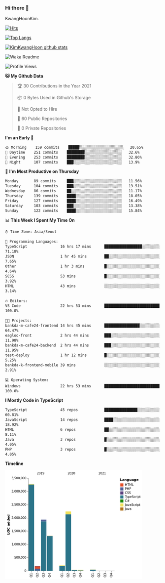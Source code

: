 ### Hi there 👋

KwangHoonKim.

[![Hits](https://hits.seeyoufarm.com/api/count/incr/badge.svg?url=https%3A%2F%2Fgithub.com%2Frhkdgns95)](https://hits.seeyoufarm.com)  

[![Top Langs](https://github-readme-stats.vercel.app/api/top-langs/?username=rhkdgns95&layout=compact)](https://github.com/anuraghazra/github-readme-stats)   

[![KimKwangHoon github stats](https://github-readme-stats.vercel.app/api?username=rhkdgns95&show_icons=true)](https://github.com/anuraghazra/github-readme-stats)  


<!--
**rhkdgns95/rhkdgns95** is a ✨ _special_ ✨ repository because its `README.md` (this file) appears on your GitHub profile.

Here are some ideas to get you started:

- 🔭 I’m currently working on ...
- 🌱 I’m currently learning ...
- 👯 I’m looking to collaborate on ...
- 🤔 I’m looking for help with ...
- 💬 Ask me about ...
- 📫 How to reach me: ...
- 😄 Pronouns: ...
- ⚡ Fun fact: ...
-->



![Waka Readme](https://github.com/rhkdgns95/rhkdgns95/workflows/Waka%20Readme/badge.svg)
<!--START_SECTION:waka-->
![Profile Views](http://img.shields.io/badge/Profile%20Views-0-blue)

**🐱 My Github Data** 

> 🏆 30 Contributions in the Year 2021
 > 
> 📦 0 Bytes Used in Github's Storage 
 > 
> 🚫 Not Opted to Hire
 > 
> 📜 60 Public Repositories 
 > 
> 🔑 0 Private Repositories  
 > 
**I'm an Early 🐤** 

```text
🌞 Morning    159 commits    █████░░░░░░░░░░░░░░░░░░░░   20.65% 
🌆 Daytime    251 commits    ████████░░░░░░░░░░░░░░░░░   32.6% 
🌃 Evening    253 commits    ████████░░░░░░░░░░░░░░░░░   32.86% 
🌙 Night      107 commits    ███░░░░░░░░░░░░░░░░░░░░░░   13.9%

```
📅 **I'm Most Productive on Thursday** 

```text
Monday       89 commits     ███░░░░░░░░░░░░░░░░░░░░░░   11.56% 
Tuesday      104 commits    ███░░░░░░░░░░░░░░░░░░░░░░   13.51% 
Wednesday    86 commits     ██░░░░░░░░░░░░░░░░░░░░░░░   11.17% 
Thursday     139 commits    ████░░░░░░░░░░░░░░░░░░░░░   18.05% 
Friday       127 commits    ████░░░░░░░░░░░░░░░░░░░░░   16.49% 
Saturday     103 commits    ███░░░░░░░░░░░░░░░░░░░░░░   13.38% 
Sunday       122 commits    ████░░░░░░░░░░░░░░░░░░░░░   15.84%

```


📊 **This Week I Spent My Time On** 

```text
⌚︎ Time Zone: Asia/Seoul

💬 Programming Languages: 
TypeScript               16 hrs 17 mins      █████████████████░░░░░░░░   71.18% 
JSON                     1 hr 45 mins        ██░░░░░░░░░░░░░░░░░░░░░░░   7.65% 
Other                    1 hr 3 mins         █░░░░░░░░░░░░░░░░░░░░░░░░   4.64% 
SCSS                     53 mins             █░░░░░░░░░░░░░░░░░░░░░░░░   3.92% 
HTML                     43 mins             ░░░░░░░░░░░░░░░░░░░░░░░░░   3.14%

🔥 Editors: 
VS Code                  22 hrs 53 mins      █████████████████████████   100.0%

🐱‍💻 Projects: 
bankda-m-cafe24-frontend 14 hrs 45 mins      ████████████████░░░░░░░░░   64.47% 
eagloo-front             2 hrs 44 mins       ███░░░░░░░░░░░░░░░░░░░░░░   11.98% 
bankda-m-cafe24-backend  2 hrs 44 mins       ███░░░░░░░░░░░░░░░░░░░░░░   11.95% 
test-deploy              1 hr 12 mins        █░░░░░░░░░░░░░░░░░░░░░░░░   5.25% 
bankda-k-frontend-mobile 39 mins             ░░░░░░░░░░░░░░░░░░░░░░░░░   2.91%

💻 Operating System: 
Windows                  22 hrs 53 mins      █████████████████████████   100.0%

```

**I Mostly Code in TypeScript** 

```text
TypeScript               45 repos            ███████████████░░░░░░░░░░   60.81% 
JavaScript               14 repos            ████░░░░░░░░░░░░░░░░░░░░░   18.92% 
HTML                     6 repos             ██░░░░░░░░░░░░░░░░░░░░░░░   8.11% 
Java                     3 repos             █░░░░░░░░░░░░░░░░░░░░░░░░   4.05% 
PHP                      3 repos             █░░░░░░░░░░░░░░░░░░░░░░░░   4.05%

```


**Timeline**

![Chart not found](https://raw.githubusercontent.com/rhkdgns95/rhkdgns95/master/charts/bar_graph.png) 


<!--END_SECTION:waka-->
